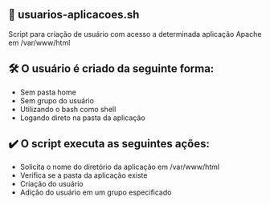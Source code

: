 ## 👤 usuarios-aplicacoes.sh 

Script para criação de usuário com acesso a determinada aplicação Apache em /var/www/html

## :hammer_and_wrench: O usuário é criado da seguinte forma:

- Sem pasta home
- Sem grupo do usuário
- Utilizando o bash como shell
- Logando direto na pasta da aplicação

## ✔️ O script executa as seguintes ações:

- Solicita o nome do diretório da aplicação em /var/www/html
- Verifica se a pasta da aplicação existe
- Criação do usuário
- Adição do usuário em um grupo especificado